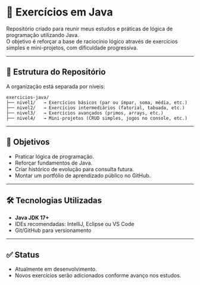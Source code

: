 # 📝 Exercícios em Java

Repositório criado para reunir meus estudos e práticas de lógica de programação utilizando Java.  
O objetivo é reforçar a base de raciocínio lógico através de exercícios simples e mini-projetos, com dificuldade progressiva.

---

## 📌 Estrutura do Repositório

A organização está separada por níveis:

```
exercicios-java/
├── nivel1/   → Exercícios básicos (par ou ímpar, soma, média, etc.)
├── nivel2/   → Exercícios intermediários (fatorial, tabuada, etc.)
├── nivel3/   → Exercícios avançados (primos, arrays, etc.)
├── nivel4/   → Mini-projetos (CRUD simples, jogos no console, etc.)
```

---

## 🚀 Objetivos

- Praticar lógica de programação.
- Reforçar fundamentos de Java.
- Criar histórico de evolução para consulta futura.
- Montar um portfólio de aprendizado público no GitHub.

---

## 🛠️ Tecnologias Utilizadas

- **Java JDK 17+**
- IDEs recomendadas: IntelliJ, Eclipse ou VS Code
- Git/GitHub para versionamento

---

## ✅ Status

- Atualmente em desenvolvimento.
- Novos exercícios serão adicionados conforme avanço nos estudos.

